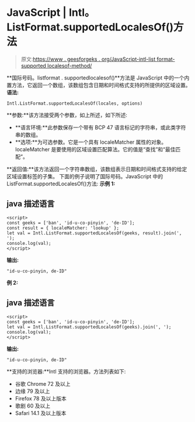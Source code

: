 # JavaScript | Intl。ListFormat.supportedLocalesOf()方法

> 原文:[https://www . geesforgeks . org/JavaScript-intl-list format-supported localesof-method/](https://www.geeksforgeeks.org/javascript-intl-listformat-supportedlocalesof-method/)

**国际号码。listformat . supportedlocalesof()**方法是 JavaScript 中的一个内置方法，它返回一个数组，该数组包含日期和时间格式支持的所提供的区域设置。
**语法:**

```
Intl.ListFormat.supportedLocalesOf(locales, options)
```

**参数:**该方法接受两个参数，如上所述，如下所述:

*   **语言环境:**此参数保存一个带有 BCP 47 语言标记的字符串，或此类字符串的数组。
*   **选项:**为可选参数。它是一个具有 localeMatcher 属性的对象。localeMatcher 是要使用的区域设置匹配算法。它的值是“查找”和“最佳匹配”。

**返回值:**该方法返回一个字符串数组，该数组表示日期和时间格式支持的给定区域设置标签的子集。
下面的例子说明了国际号码。JavaScript 中的 ListFormat.supportedLocalesOf()方法:
**示例 1:**

## java 描述语言

```
<script>
const geeks = ['ban', 'id-u-co-pinyin', 'de-ID'];
const result = { localeMatcher: 'lookup' };
let val = Intl.ListFormat.supportedLocalesOf(geeks, result).join(', ');
console.log(val);
</script>
```

**输出:**

```
"id-u-co-pinyin, de-ID"
```

**例 2:**

## java 描述语言

```
<script>
const geeks = ['ban', 'id-u-co-pinyin', 'de-ID'];
let val = Intl.ListFormat.supportedLocalesOf(geeks).join(', ');
console.log(val);
</script>
```

**输出:**

```
"id-u-co-pinyin, de-ID"
```

**支持的浏览器:**Intl 支持的浏览器。方法列表如下:

*   谷歌 Chrome 72 及以上
*   边缘 79 及以上
*   Firefox 78 及以上版本
*   歌剧 60 及以上
*   Safari 14.1 及以上版本